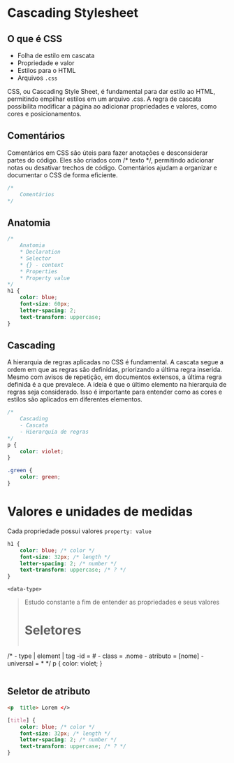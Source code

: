 # Cascading Stylesheet

## O que é CSS  

- Folha de estilo em cascata
- Propriedade e valor
- Estilos para o HTML
- Arquivos `.css`

CSS, ou Cascading Style Sheet, é fundamental para dar estilo ao HTML, permitindo empilhar estilos em um arquivo .css. A regra de cascata possibilita modificar a página ao adicionar propriedades e valores, como cores e posicionamentos.

## Comentários

Comentários em CSS são úteis para fazer anotações e desconsiderar partes do código. Eles são criados com /* texto */, permitindo adicionar notas ou desativar trechos de código. Comentários ajudam a organizar e documentar o CSS de forma eficiente.

```css
/*
    Comentários
*/
```

## Anatomia

```css
/*
    Anatomia
    * Declaration
    * Selector
    * {} - context
    * Properties
    * Property value
*/
h1 {
    color: blue;
    font-size: 60px;
    letter-spacing: 2;
    text-transform: uppercase;
}
```
## Cascading

A hierarquia de regras aplicadas no CSS é fundamental. A cascata segue a ordem em que as regras são definidas, priorizando a última regra inserida. Mesmo com avisos de repetição, em documentos extensos, a última regra definida é a que prevalece. A ideia é que o último elemento na hierarquia de regras seja considerado. Isso é importante para entender como as cores e estilos são aplicados em diferentes elementos.

```css
/*
    Cascading
    - Cascata
    - Hierarquia de regras
*/
p {
    color: violet;
}

.green {
    color: green;
}
```
# Valores e unidades de medidas

Cada propriedade possui valores
`property: value`

```css
h1 {
    color: blue; /* color */
    font-size: 32px; /* length */
    letter-spacing: 2; /* number */
    text-transform: uppercase; /* ? */
}
```
`<data-type>`
> Estudo constante a fim de entender as propriedades e seus valores
>
> # Seletores
>```css
/*
    - type | element | tag
    -id = #
    - class = .nome
    - atributo = [nome]
    - universal = *
*/
p {
    color: violet;
}
>```
## Seletor de atributo

```html
<p  title> Lorem </>
```
```css
[title] {
    color: blue; /* color */
    font-size: 32px; /* length */
    letter-spacing: 2; /* number */
    text-transform: uppercase; /* ? */
}
```